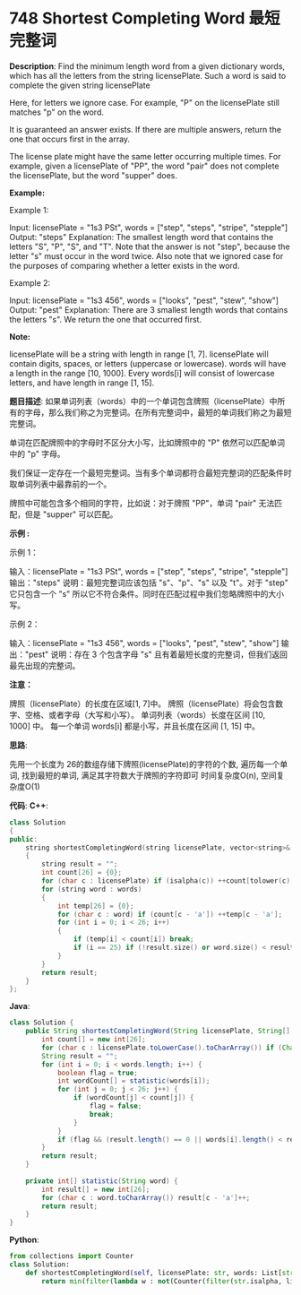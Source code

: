 # 748 Shortest Completing Word 最短完整词

__Description__:
Find the minimum length word from a given dictionary words, which has all the letters from the string licensePlate. Such a word is said to complete the given string licensePlate

Here, for letters we ignore case. For example, "P" on the licensePlate still matches "p" on the word.

It is guaranteed an answer exists. If there are multiple answers, return the one that occurs first in the array.

The license plate might have the same letter occurring multiple times. For example, given a licensePlate of "PP", the word "pair" does not complete the licensePlate, but the word "supper" does.

__Example:__

Example 1:

Input: licensePlate = "1s3 PSt", words = ["step", "steps", "stripe", "stepple"]
Output: "steps"
Explanation: The smallest length word that contains the letters "S", "P", "S", and "T".
Note that the answer is not "step", because the letter "s" must occur in the word twice.
Also note that we ignored case for the purposes of comparing whether a letter exists in the word.

Example 2:

Input: licensePlate = "1s3 456", words = ["looks", "pest", "stew", "show"]
Output: "pest"
Explanation: There are 3 smallest length words that contains the letters "s".
We return the one that occurred first.

__Note:__

licensePlate will be a string with length in range [1, 7].
licensePlate will contain digits, spaces, or letters (uppercase or lowercase).
words will have a length in the range [10, 1000].
Every words[i] will consist of lowercase letters, and have length in range [1, 15].

__题目描述__:
如果单词列表（words）中的一个单词包含牌照（licensePlate）中所有的字母，那么我们称之为完整词。在所有完整词中，最短的单词我们称之为最短完整词。

单词在匹配牌照中的字母时不区分大小写，比如牌照中的 "P" 依然可以匹配单词中的 "p" 字母。

我们保证一定存在一个最短完整词。当有多个单词都符合最短完整词的匹配条件时取单词列表中最靠前的一个。

牌照中可能包含多个相同的字符，比如说：对于牌照 "PP"，单词 "pair" 无法匹配，但是 "supper" 可以匹配。

__示例 :__

示例 1：

输入：licensePlate = "1s3 PSt", words = ["step", "steps", "stripe", "stepple"]
输出："steps"
说明：最短完整词应该包括 "s"、"p"、"s" 以及 "t"。对于 "step" 它只包含一个 "s" 所以它不符合条件。同时在匹配过程中我们忽略牌照中的大小写。

示例 2：

输入：licensePlate = "1s3 456", words = ["looks", "pest", "stew", "show"]
输出："pest"
说明：存在 3 个包含字母 "s" 且有着最短长度的完整词，但我们返回最先出现的完整词。

__注意：__

牌照（licensePlate）的长度在区域[1, 7]中。
牌照（licensePlate）将会包含数字、空格、或者字母（大写和小写）。
单词列表（words）长度在区间 [10, 1000] 中。
每一个单词 words[i] 都是小写，并且长度在区间 [1, 15] 中。

__思路__:

先用一个长度为 26的数组存储下牌照(licensePlate)的字符的个数, 遍历每一个单词, 找到最短的单词, 满足其字符数大于牌照的字符即可
时间复杂度O(n), 空间复杂度O(1)

__代码__:
__C++__:

```C++
class Solution 
{
public:
    string shortestCompletingWord(string licensePlate, vector<string>& words) 
    {
        string result = "";
        int count[26] = {0};
        for (char c : licensePlate) if (isalpha(c)) ++count[tolower(c) - 'a'];
        for (string word : words) 
        {
            int temp[26] = {0};
            for (char c : word) if (count[c - 'a']) ++temp[c - 'a'];
            for (int i = 0; i < 26; i++) 
            {
                if (temp[i] < count[i]) break;
                if (i == 25) if (!result.size() or word.size() < result.size()) result = word;
            }
        }
        return result;
    }
};
```

__Java__:

```Java
class Solution {
    public String shortestCompletingWord(String licensePlate, String[] words) {
        int count[] = new int[26];
        for (char c : licensePlate.toLowerCase().toCharArray()) if (Character.isLetter(c)) count[c - 'a']++;
        String result = "";
        for (int i = 0; i < words.length; i++) {
            boolean flag = true;
            int wordCount[] = statistic(words[i]);
            for (int j = 0; j < 26; j++) {
                if (wordCount[j] < count[j]) {
                    flag = false;
                    break;
                }
            }
            if (flag && (result.length() == 0 || words[i].length() < result.length())) result = words[i];
        }
        return result;
    }
    
    private int[] statistic(String word) {
        int result[] = new int[26];
        for (char c : word.toCharArray()) result[c - 'a']++;
        return result;
    }
}
```

__Python__:

```Python
from collections import Counter
class Solution:
    def shortestCompletingWord(self, licensePlate: str, words: List[str]) -> str:
        return min(filter(lambda w : not(Counter(filter(str.isalpha, licensePlate.lower())) - Counter(w.lower())), words), key=len)
```
